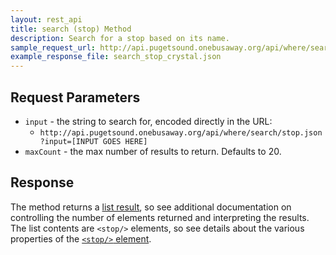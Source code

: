 ```yaml
---
layout: rest_api
title: search (stop) Method
description: Search for a stop based on its name.
sample_request_url: http://api.pugetsound.onebusaway.org/api/where/search/stop.json?input=crystal&key=TEST
example_response_file: search_stop_crystal.json
---
```


## Request Parameters

* `input` - the string to search for, encoded directly in the URL:
    * `http://api.pugetsound.onebusaway.org/api/where/search/stop.json?input=[INPUT GOES HERE]`
* `maxCount` - the max number of results to return. Defaults to 20.

## Response
The method returns a [list result](../elements/list-result), so see additional documentation on controlling the number of elements returned and interpreting the results.  The list contents are `<stop/>` elements, so see details about the various properties of the [`<stop/>` element](../elements/stop).
